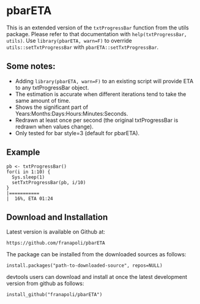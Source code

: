 # pbarETA

This is an extended version of the `txtProgressBar` function from the
utils package. Please refer to that documentation with
`help(txtProgressBar, utils)`. Use `library(pbarETA, warn=F)` to
override `utils::setTxtProgressBar` with `pbarETA::setTxtProgressBar`.


## Some notes:
+ Adding `library(pbarETA, warn=F)` to an existing script will provide ETA to any txtProgressBar object.
+ The estimation is accurate when different iterations tend to take the same amount of time.
+ Shows the significant part of Years:Months:Days:Hours:Minutes:Seconds.
+ Redrawn at least once per second (the original txtProgressBar is redrawn when values change).
+ Only tested for bar style=3 (default for pbarETA).


## Example
```
pb <- txtProgressBar()
for(i in 1:10) {
  Sys.sleep(1)
  setTxtProgressBar(pb, i/10)
}
|===========                                                           |  16%, ETA 01:24
````


## Download and Installation

Latest version is available on Github at:

    https://github.com/franapoli/pbarETA

The package can be installed from the downloaded sources as
follows:

    install.packages("path-to-downloaded-source", repos=NULL)

devtools users can download and install at once the latest development
version from github as follows:

    install_github("franapoli/pbarETA")

